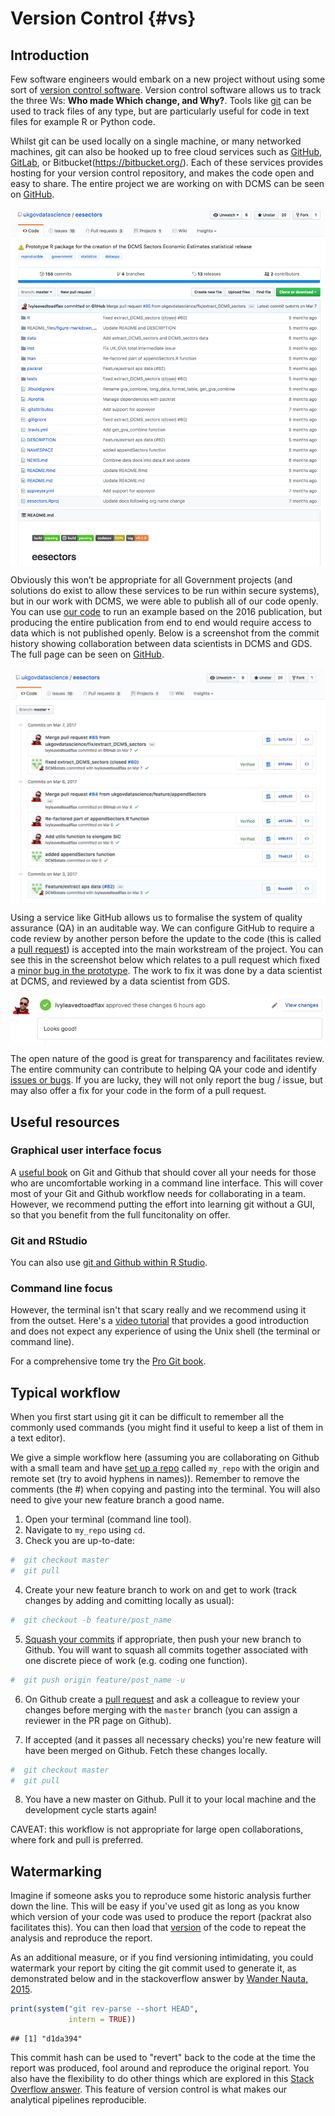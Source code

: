 # Version Control {#vs}

## Introduction

Few software engineers would embark on a new project without using some sort of [version control software](https://en.wikipedia.org/wiki/Version_control). Version control software allows us to track the three Ws: **Who made Which change, and Why?**. Tools like [git](https://git-scm.com/) can be used to track files of any type, but are particularly useful for code in text files for example R or Python code.

Whilst git can be used locally on a single machine, or many networked machines, git can also be hooked up to free cloud services such as [GitHub](https://github.com/), [GitLab](https://about.gitlab.com/), or Bitbucket(https://bitbucket.org/). Each of these services provides hosting for your version control repository, and makes the code open and easy to share. The entire project we are working on with DCMS can be seen on [GitHub](https://github.com/ukgovdatascience/eesectors).

<a href="https://github.com/ukgovdatascience/eesectors" target="_blank"><img src="images/eesectors_project.png" style="display: block; margin: auto;" /></a>

Obviously this won’t be appropriate for all Government projects (and solutions do exist to allow these services to be run within secure systems), but in our work with DCMS, we were able to publish all of our code openly. You can use [our code](https://github.com/ukgovdatascience/eesectors) to run an example based on the 2016 publication, but producing the entire publication from end to end would require access to data which is not published openly. Below is a screenshot from the commit history showing collaboration between data scientists in DCMS and GDS. The full page can be seen on [GitHub](https://github.com/ukgovdatascience/eesectors/commits/master).  

<a href="https://github.com/ukgovdatascience/eesectors/commits/master" target="_blank"><img src="images/commit_history.png" style="display: block; margin: auto;" /></a>

Using a service like GitHub allows us to formalise the system of quality assurance (QA) in an auditable way. We can configure GitHub to require a code review by another person before the update to the code (this is called a [pull request](https://help.github.com/articles/about-pull-requests/)) is accepted into the main workstream of the project. You can see this in the screenshot below which relates to a pull request which fixed a [minor bug in the prototype](https://github.com/ukgovdatascience/eesectors/pull/71). The work to fix it was done by a data scientist at DCMS, and reviewed by a data scientist from GDS.

<a href="https://gdsdata.blog.gov.uk/2017/03/27/reproducible-analytical-pipeline/" target="_blank"><img src="images/looks_good.png" style="display: block; margin: auto;" /></a>

The open nature of the good is great for transparency and facilitates review. The entire community can contribute to helping QA your code and identify [issues or bugs](https://github.com/ukgovdatascience/eesectors/issues). If you are lucky, they will not only report the bug / issue, but may also offer a fix for your code in the form of a pull request.  

## Useful resources

### Graphical user interface focus

A [useful book](http://happygitwithr.com/) on Git and Github that should cover all your needs for those who are uncomfortable working in a command line interface. This will cover most of your Git and Github workflow needs for collaborating in a team. However, we recommend putting the effort into learning git without a GUI, so that you benefit from the full funcitonality on offer.    

### Git and RStudio

You can also use [git and Github within R Studio](http://r-pkgs.had.co.nz/git.html).  

### Command line focus

However, the terminal isn't that scary really and we recommend using it from the outset. Here's a [video tutorial](https://swcarpentry.github.io/git-novice/) that provides a good introduction and does not expect any experience of using the Unix shell (the terminal or command line).  

For a comprehensive tome try the [Pro Git book](https://git-scm.com/book/en/v2).

## Typical workflow

When you first start using git it can be difficult to remember all the commonly used commands (you might find it useful to keep a list of them in a text editor).  

We give a simple workflow here (assuming you are collaborating on Github with a small team and have [set up a repo](https://help.github.com/articles/creating-a-new-repository/) called `my_repo` with the origin and remote set (try to avoid hyphens in names)). Remember to remove the comments (the #) when copying and pasting into the terminal. You will also need to give your new feature branch a good name.    

1. Open your terminal (command line tool).
2. Navigate to `my_repo` using `cd`.
3. Check you are up-to-date:


```r
#  git checkout master
#  git pull
```

4. Create your new feature branch to work on and get to work (track changes by adding and comitting locally as usual):


```r
#  git checkout -b feature/post_name
```

5. [Squash your commits](https://stackoverflow.com/questions/5189560/squash-my-last-x-commits-together-using-git) if appropriate, then push your new branch to Github. You will want to squash all commits together associated with one discrete piece of work (e.g. coding one function).


```r
#  git push origin feature/post_name -u
```

6. On Github create a [pull request](https://help.github.com/articles/about-pull-requests/) and ask a colleague to review your changes before merging with the `master` branch (you can assign a reviewer in the PR page on Github).  

7. If accepted (and it passes all necessary checks) you're new feature will have been merged on Github. Fetch these changes locally.  


```r
#  git checkout master
#  git pull
```

8. You have a new master on Github. Pull it to your local machine and the development cycle starts again!  

CAVEAT: this workflow is not appropriate for large open collaborations, where fork and pull is preferred.  

## Watermarking

Imagine if someone asks you to reproduce some historic analysis further down the line. This will be easy if you've used git as long as you know which version of your code was used to produce the report (packrat also facilitates this). You can then load that [version](http://r-pkgs.had.co.nz/description.html#version) of the code to repeat the analysis and reproduce the report.  

As an additional measure, or if you find versioning intimidating, you could watermark your report by citing the git commit used to generate it, as demonstrated below and in the stackoverflow answer by [Wander Nauta, 2015](https://stackoverflow.com/questions/32260956/show-git-version-in-r-code).  


```r
print(system("git rev-parse --short HEAD",
             intern = TRUE))
```

```
## [1] "d1da394"
```

This commit hash can be used to "revert" back to the code at the time the report was produced, fool around and reproduce the original report. You also have the flexibility to do other things which are explored in this [Stack Overflow answer](https://stackoverflow.com/questions/4114095/how-to-revert-git-repository-to-a-previous-commit). This feature of version control is what makes our analytical pipelines reproducible.  
